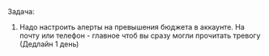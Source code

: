 Задача:
1. Надо настроить алерты на превышения бюджета в аккаунте. На почту или телефон - главное чтоб вы сразу могли прочитать тревогу
(Дедлайн 1 день)